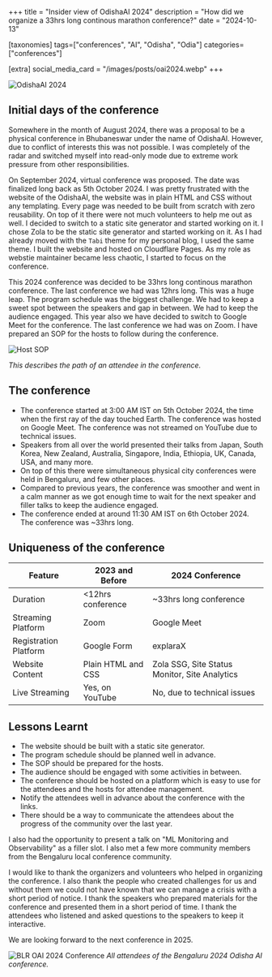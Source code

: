 +++
title = "Insider view of OdishaAI 2024"
description = "How did we organize a 33hrs long continous marathon conference?"
date = "2024-10-13"

[taxonomies]
tags=["conferences", "AI", "Odisha", "Odia"]
categories=["conferences"]

[extra]
social_media_card = "/images/posts/oai2024.webp"
+++

![OdishaAI 2024](/images/posts/oai2024.webp)

## Initial days of the conference
Somewhere in the month of August 2024, there was a proposal to be a physical conference in Bhubaneswar under the name of OdishaAI.
However, due to conflict of interests this was not possible.
I was completely of the radar and switched myself into read-only mode due to extreme work pressure from other responsibilities.

On September 2024, virtual conference was proposed. The date was finalized long back as 5th October 2024.
I was pretty frustrated with the website of the OdishaAI, the website was in plain HTML and CSS without any templating. Every page was needed to be built from scratch with zero reusability.
On top of it there were not much volunteers to help me out as well. I decided to switch to a static site generator and started working on it.
I chose Zola to be the static site generator and started working on it. As I had already moved with the `Tabi` theme for my personal blog, I used the same theme.
I built the website and hosted on Cloudflare Pages. As my role as webstie maintainer became less chaotic, I started to focus on the conference.

This 2024 conference was decided to be 33hrs long continous marathon conference. The last conference we had was 12hrs long. This was a huge leap. The program schedule was the biggest challenge.
We had to keep a sweet spot between the speakers and gap in between. We had to keep the audience engaged.
This year also we have decided to switch to Google Meet for the conference. The last conference we had was on Zoom.
I have prepared an SOP for the hosts to follow during the conference.

![Host SOP](/images/posts/2024-host-sop.webp)

*This describes the path of an attendee in the conference.*

## The conference
* The conference started at 3:00 AM IST on 5th October 2024, the time when the first ray of the day touched Earth. The conference was hosted on Google Meet. The conference was not streamed on YouTube due to technical issues.
* Speakers from all over the world presented their talks from Japan, South Korea, New Zealand, Australia, Singapore, India, Ethiopia, UK, Canada, USA, and many more.
* On top of this there were simultaneous physical city conferences were held in Bengaluru, and few other places.
* Compared to previous years, the conference was smoother and went in a calm manner as we got enough time to wait for the next speaker and filler talks to keep the audience engaged.
* The conference ended at around 11:30 AM IST on 6th October 2024. The conference was ~33hrs long.

## Uniqueness of the conference

| Feature              | 2023 and Before       | 2024 Conference                                      |
|----------------------|-----------------------|------------------------------------------------------|
| Duration             | <12hrs conference     | ~33hrs long conference                               |
| Streaming Platform   | Zoom                  | Google Meet                                          |
| Registration Platform| Google Form           | explaraX                                             |
| Website Content      | Plain HTML and CSS    | Zola SSG, Site Status Monitor, Site Analytics        |
| Live Streaming       | Yes, on YouTube       | No, due to technical issues                          | 

## Lessons Learnt
* The website should be built with a static site generator.
* The program schedule should be planned well in advance.
* The SOP should be prepared for the hosts.
* The audience should be engaged with some activities in between.
* The conference should be hosted on a platform which is easy to use for the attendees and the hosts for attendee management.
* Notify the attendees well in advance about the conference with the links.
* There should be a way to communicate the attendees about the progress of the community over the last year.

I also had the opportunity to present a talk on "ML Monitoring and Observability" as a filler slot. 
I also met a few more community members from the Bengaluru local conference community.

I would like to thank the organizers and volunteers who helped in organizing the conference. 
I also thank the people who created challenges for us and without them we could not have known that we can manage a crisis with a short period of notice.
I thank the speakers who prepared materials for the conference and presented them in a short period of time.
I thank the attendees who listened and asked questions to the speakers to keep it interactive.

We are looking forward to the next conference in 2025.

![BLR OAI 2024 Conference](/images/posts/blr-oaiconf2024.webp)
*All attendees of the Bengaluru 2024 Odisha AI conference.*